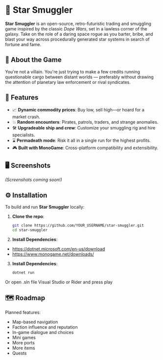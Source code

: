 # 🌌 Star Smuggler

**Star Smuggler** is an open-source, retro-futuristic trading and smuggling game inspired by the classic *Dope Wars*, 
set in a lawless corner of the galaxy. Take on the role of a daring space rogue as you barter, bribe, and blast your 
way across procedurally generated star systems in search of fortune and fame.

## 🚀 About the Game

You're not a villain. You're just trying to make a few credits running questionable cargo between distant worlds —
preferably without drawing the attention of planetary law enforcement or rival syndicates.


## 🧬 Features

- 📈 **Dynamic commodity prices**: Buy low, sell high—or hoard for a market crash.
- 💥 **Random encounters**: Pirates, patrols, traders, and strange anomalies.
- 🛠️ **Upgradeable ship and crew**: Customize your smuggling rig and hire specialists.
- ⌛ **Permadeath mode**: Risk it all in a single run for the highest profits.
- 🎮 **Built with MonoGame**: Cross-platform compatibility and extensibility.

## 🖥️ Screenshots

*(Screenshots coming soon!)*

## ⚙️ Installation

To build and run **Star Smuggler** locally:

1. **Clone the repo**:
   ```bash
   git clone https://github.com/YOUR_USERNAME/star-smuggler.git
   cd star-smuggler
    ```

2. **Install Dependencies**:
- https://dotnet.microsoft.com/en-us/download
- https://www.monogame.net/downloads/

3. **Install Dependencies**:
    ```bash
    dotnet run
    ```

Or open .sln file Visual Studio or Rider and press play

## 🗺 Roadmap
Planned features:
- Map-based navigation
- Faction influence and reputation
- In-game dialogue and choices
- Mini games
- More ports
- More items
- Quests
